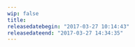 ```yaml
---
wip: false
title: 
releasedatebegin: "2017-03-27 10:14:43"
releasedateend: "2017-03-27 14:34:35"
---
```

